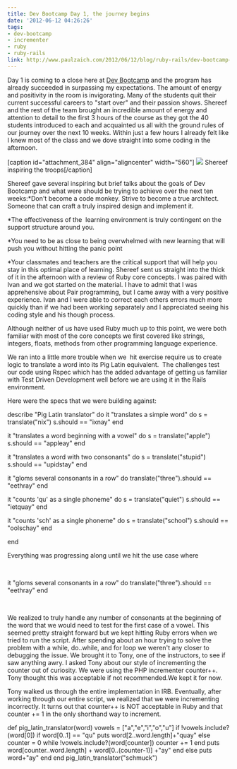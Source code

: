 ```yaml
---
title: Dev Bootcamp Day 1, the journey begins
date: '2012-06-12 04:26:26'
tags:
- dev-bootcamp
- incrementer
- ruby
- ruby-rails
link: http://www.paulzaich.com/2012/06/12/blog/ruby-rails/dev-bootcamp-day-1-the-journey-begins/
---
```


Day 1 is coming to a close here at 
[Dev Bootcamp](http://devbootcamp.com/) and the program has already succeeded in surpassing my expectations. The amount of energy and positivity in the room is invigorating. Many of the students quit their current successful careers to "start over" and their passion shows. Shereef and the rest of the team brought an incredible amount of energy and attention to detail to the first 3 hours of the course as they got the 40 students introduced to each and acquainted us all with the ground rules of our journey over the next 10 weeks. Within just a few hours I already felt like I knew most of the class and we dove straight into some coding in the afternoon.

[caption id="attachment_384" align="aligncenter" width="560"]
[![](http://www.paulzaich.com/wp-content/uploads/2012/06/photo-4-560x418.jpg)](http://www.paulzaich.com/2012/06/12/ruby-rails/dev-bootcamp-day-1-the-journey-begins/attachment/photo-4/) Shereef inspiring the troops[/caption]

Shereef gave several inspiring but brief talks about the goals of Dev Bootcamp and what were should be trying to achieve over the next ten weeks:*Don't become a code monkey. Strive to become a true architect. Someone that can craft a truly inspired design and implement it.

	
*The effectiveness of the  learning environment is truly contingent on the support structure around you.

	
*You need to be as close to being overwhelmed with new learning that will push you without hitting the panic point

	
*Your classmates and teachers are the critical support that will help you stay in this optimal place of learning.
Shereef sent us straight into the thick of it in the afternoon with a review of Ruby core concepts. I was paired with Ivan and we got started on the material. I have to admit that I was apprehensive about Pair programming, but I came away with a very positive experience. Ivan and I were able to correct each others errors much more quickly than if we had been working separately and I appreciated seeing his coding style and his though process.

Although neither of us have used Ruby much up to this point, we were both familiar with most of the core concepts we first covered like strings, integers, floats, methods from other programming language experience.

We ran into a little more trouble when we  hit exercise require us to create logic to translate a word into its Pig Latin equivalent.  The challenges test our code using Rspec which has the added advantage of getting us familiar with Test Driven Development well before we are using it in the Rails environment.

Here were the specs that we were building against:


describe "Pig Latin translator" do
it "translates a simple word" do
s = translate("nix")
s.should == "ixnay"
end

it "translates a word beginning with a vowel" do
s = translate("apple")
s.should == "appleay"
end

it "translates a word with two consonants" do
s = translate("stupid")
s.should == "upidstay"
end

it "gloms several consonants in a row" do
translate("three").should == "eethray"
end

it "counts 'qu' as a single phoneme" do
s = translate("quiet")
s.should == "ietquay"
end

it "counts 'sch' as a single phoneme" do
s = translate("school")
s.should == "oolschay"
end

end

Everything was progressing along until we hit the use case where

 


it "gloms several consonants in a row" do
translate("three").should == "eethray"
end

 

We realized to truly handle any number of consonants at the beginning of the word that we would need
to test for the first case of a vowel. This seemed pretty straight forward but we kept hitting Ruby errors
when we tried to run the script. After spending about an hour trying to solve the problem with a while, do..while, and for loop we weren't any closer to debugging the issue. We brought it to Tony, one of the instructors, to see if saw anything awry. I asked Tony about our style of incrementing the counter out of curiosity. We were using the PHP incrementer counter++. Tony thought this was acceptable if not recommended.We kept it for now.

Tony walked us through the entire implementation in IRB. Eventually, after working through our entire script, we realized that we were incrementing incorrectly. It turns out that counter++ is NOT acceptable in Ruby and that counter += 1 in the only shorthand way to increment.

def pig_latin_translator(word)
vowels = ["a","e","i","o","u"]
if !vowels.include?(word[0])
if word[0..1] == "qu"
puts word[2..word.length]+"quay"
else
counter = 0
while !vowels.include?(word[counter])
counter += 1
end
puts word[counter..word.length] + word[0..(counter-1)] +"ay"
end
else
puts word+"ay"
end
end
pig_latin_translator("schmuck")
